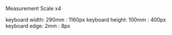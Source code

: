 Measurement                       Scale x4

keyboard width:   290mm     :     1160px
keyboard height:  100mm     :     400px
keyboard edge:    2mm       :     8px